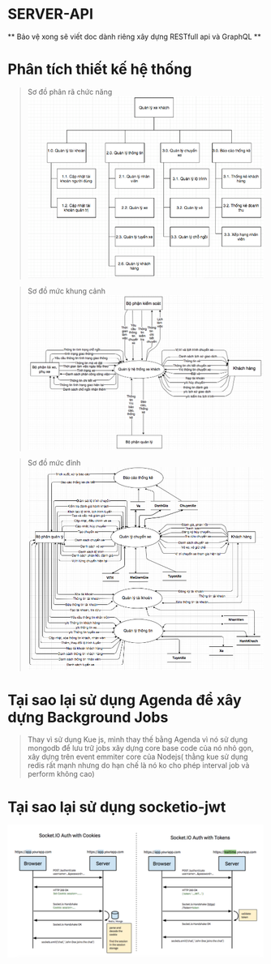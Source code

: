 # SERVER-API

** Bảo vệ xong sẽ viết doc dành riêng xây dựng RESTfull api và GraphQL **

# Phân tích thiết kế hệ thống
>Sơ đồ phân rã chức năng
![Sơ đồ phân dã chức năng](https://raw.githubusercontent.com/thanhpcc96/SERVER-API/master/screenshot/sodophanrachucnang.png)


> Sơ đồ mức khung cảnh
![Sơ đồ phân dã chức năng](https://raw.githubusercontent.com/thanhpcc96/SERVER-API/master/screenshot/sodomucngucanh.png)


> Sơ đồ mức đỉnh
![Sơ đồ phân dã chức năng](https://raw.githubusercontent.com/thanhpcc96/SERVER-API/master/screenshot/mucdinh-11-10-2017.png)




# Tại sao lại sử dụng Agenda để xây dựng Background Jobs

> Thay vì sử dụng Kue js, mình thay thế bằng Agenda vì nó sử dụng mongodb để lưu trữ jobs xây dựng core base code của nó nhỏ gọn, xây dựng trên event emmiter core của Nodejs( thằng kue sử dụng redis rất mạnh nhưng do hạn chế là nó ko cho phép interval job và perform không cao)

# Tại sao lại sử dụng socketio-jwt
![Chứng thực Cookies và chứng thực token](https://raw.githubusercontent.com/thanhpcc96/SERVER-API/master/screenshot/socketio-jwt.png)
